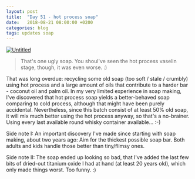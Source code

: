 ```yaml
---
layout: post
title:  "Day 51 - hot process soap"
date:   2018-08-21 08:00:00 +0200
categories: blog
tags: updates soap
---
```


<a data-flickr-embed="true"  href="https://www.flickr.com/photos/137491954@N07/43339491935/in/dateposted/" title="Untitled"><img src="https://farm2.staticflickr.com/1837/43339491935_b87970a19e_k.jpg"  alt="Untitled"></a><script async src="//embedr.flickr.com/assets/client-code.js" charset="utf-8"></script>

> That's one ugly soap. You shoul've seen the hot process vaselin stage, though, it was even worse. :)

That was long overdue: recycling some old soap (too soft / stale / crumbly) using hot process and a large amount of oils that contribute to a harder bar - coconut oil and palm oil.
In my very limited experience in soap making, I've discovered that hot process soap yields a better-behaved soap comparing to cold process, although that might have been purely accidental. Nevertheless, since this batch consist of at least 50% old soap, it will mix much better using the hot process anyway, so that's a no-brainer.
Using every last available round whisky container available... :-)

Side note I: An important discovery I've made since starting with soap making, about two years ago: Aim for the thickest possible soap bar. Both adults and kids handle those better than tiny/flimsy ones.

Side note II: The soap ended up looking so bad, that I've added the last few bits of dried-out titanium oxide I had at hand (at least 20 years old), which only made things worst. Too funny. :)

